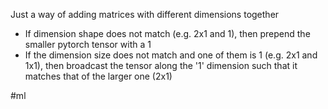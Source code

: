 Just a way of adding matrices with different dimensions together
- If dimension shape does not match (e.g. 2x1 and 1), then prepend the smaller pytorch tensor with a 1
- If the dimension size does not match and one of them is 1 (e.g. 2x1 and 1x1), then broadcast the tensor along the '1' dimension such that it matches that of the larger one (2x1)

#ml